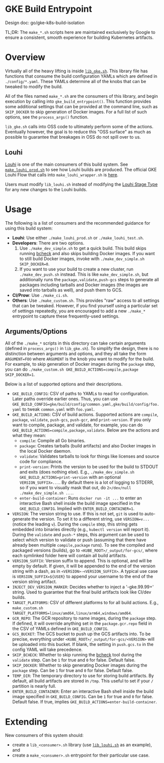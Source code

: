 # GKE Build Entrypoint

Design doc: go/gke-k8s-build-isolation

TL;DR: The `make_*.sh` scripts here are maintained exclusively by Google to
ensure a consistent, smooth experience for building Kubernetes artifacts.

# Overview

Virtually all of the heavy lifting is inside [`lib_gke.sh`](./lib_gke.sh). This
library file has functions that consume the build configuration YAMLs which are
defined in `./config/*.yaml`. These YAMLs determine all of the knobs that can be
tweaked to modify the build.

All of the files named `make_*.sh` are the consumers of this library, and begin
execution by calling into `gke_build_entrypoint()`. This function provides some
additional settings that can be provided at the command line, such as
`SKIP_DOCKER` to skip generation of Docker images. For a full list of such
options, see the `process_args()` function.

`lib_gke.sh` calls into OSS code to ultimately perform some of the actions.
Eventually however, the goal is to reduce this "OSS surface" as much as possible
to guarantee that breakages in OSS do not spill over to us.

## Louhi

[Louhi](louhi) is one of the main consumers of this build system. See
[`make_louhi_prod.sh`](./make_louhi_prod.sh) to see how Louhi builds are
produced. The official GKE Louhi Flow that calls into `make_louhi_wrapper.sh` is
[here][louhi-flow-official].

Users must modify `lib_louhi.sh` instead of modifying the [Louhi Stage
Type](louhi-stagetype-official) for any new changes to the Louhi builds.

# Usage

The following is a list of consumers and the recommended guidance for using this
build system:

- **Louhi**: Use either `./make_louhi_prod.sh` or `./make_louhi_test.sh`.
- **Developers**: There are two options.
  1. Use `./make_dev_simple.sh` to get a quick build. This build skips running
    [bcheck][bcheck] and also skips building Docker images. If you want to still
    build Docker images, invoke with `./make_dev_simple.sh SKIP_DOCKER=0`.
  2. If you want to use your build to create a new cluster, run
    `./make_dev_push.sh` instead. This is like `make_dev_simple.sh`, but
    additionally runs the `package,validate,push-gcs` steps to generate all
    packages including tarballs and Docker images (the images are saved into
    tarballs as well), and push them to GCS.
- **CI/Prow**: Use `./make_ci.sh`.
- **Others**: Use `./make_custom.sh`. This provides "raw" access to all settings
  that can be tweaked. However, if you find yourself using a particular set of
  settings repeatedly, you are encouraged to add a new `./make_*` entrypoint to
  capture these frequently-used settings.

## Arguments/Options

All of the `./make_*` scripts in this directory can take certain arguments
(defined in `process_args()` in `lib_gke.sh`). To simplify the design, there is
no distinction between arguments and options, and they all take the form
`ARGUMENT=FOO` where `ARGUMENT` is the knob you want to modify for the build.
For example, to skip generation of Docker images during the `package` step, you
can do `./make_custom.sh GKE_BUILD_ACTIONS=compile,package SKIP_DOCKER=1`.

Below is a list of supported options and their descriptions.

- `GKE_BUILD_CONFIG`: CSV of paths to YAMLs to read for configuration. Later
  paths override earlier ones. Thus, you can use
  `GKE_BUILD_CONFIG=gke/build/config/common.yaml,gke/build/config/foo.yaml` to
  tweak `common.yaml` with `foo.yaml`.
- `GKE_BUILD_ACTIONS`: CSV of build actions. Supported actions are `compile`,
  `package`, `validate`, `push-gcs`, `push-gcr`, and `print-version`. If you
  only want to compile, package, and validate, for example, you can do
  `GKE_BUILD_ACTIONS=compile,package,validate`. Below are the actions and what
  they mean:
  - `compile`: Compile all Go binaries.
  - `package`: Creates tarballs (build artifacts) and also Docker images in the
    local Docker daemon.
  - `validate`: Validates tarballs to look for things like licenses and source
    code for compliance.
  - `print-version`: Prints the version to be used for the build to STDOUT and
    exits (does nothing else). E.g., `./make_dev_simple.sh
    GKE_BUILD_ACTIONS=print-version` with an optional `VERSION_SUFFIX=...`. By
    default there is a lot of logging to STDERR, so if you want to visually mask
    that out, do `2>/dev/null ./make_dev_simple.sh ...`.
  - `enter-build-container`: Runs `docker run -it ...` to enter an interactive
    Bash shell inside the build image specified in the `GKE_BUILD_CONFIG`.
    Implied with `ENTER_BUILD_CONTAINER=1`.
- `VERSION`: The version string to use. If this is not set, `git` is used to
  auto-generate the version. To set it to a different string, use `VERSION=v...`
  (notice the leading `v`). During the `compile` step, this string gets embedded
  into binaries directly (e.g., `kubectl version` will report it). During the
  `validate` and `push-*` steps, this argument can be used to select which
  version to validate or push (assuming that there have already been multiple
  `compile,package` runs). To see the compiled and packaged versions (builds),
  go to `<KUBE_ROOT>/_output/for-gcs/`, where each symlinked folder here will
  contain all build artifacts.
- `VERSION_SUFFIX`: Version suffix to append. This is optional, and will be
  empty by default. If given, it will be appended to the end of the version
  string with a dash, as in `<VERSION>-<VERSION_SUFFIX>`. A typical use case is
  `VERSION_SUFFIX=${USER}` to append your username to the end of the version
  string artifact.
- `INJECT_DEV_VERSION_MARKER`: Decides whether to inject a '-gke.99.99+' string.
  Used to guarantee that the final build artifacts look like CI/dev builds.
- `TARGET_PLATFORMS`: CSV of different platforms to for all build actions. E.g.,
  `make_custom.sh TARGET_PLATFORMS=linux/amd64,linux/arm64,windows/amd64`.
- `GCR_REPO`: The GCR repository to name images, during the `package` step. If
  defined, it will override anything set in the `package.gcr.repo` field in the
  CSV of YAMLs defined in `GKE_BUILD_CONFIG`.
- `GCS_BUCKET`: The GCS bucket to push up the GCS artifacts into. To be precise,
  everything under `<KUBE_ROOT>/_output/for-gcs/<VERSION>` will be uploaded into
  this bucket. If blank, the setting in `push.gcs.to` in the config YAML will
  take precedence.
- `SKIP_BCHECK`: Whether to skip running the [bcheck][bcheck] tool during the
  `validate` step. Can be `1` for true and `0` for false. Default false.
- `SKIP_DOCKER`: Whether to skip generating Docker images during the `package`
  step. Can be `1` for true and `0` for false. Default false.
- `TEMP_DIR`: The temporary directory to use for storing build artifacts. By
  default, all build artifacts are stored in `/tmp`. This useful to set if your
  `/` partition is nearly full.
- `ENTER_BUILD_CONTAINER`: Enter an interactive Bash shell inside the build
  image specified in `GKE_BUILD_CONFIG`. Can be `1` for true and `0` for false.
  Default false. If true, implies `GKE_BUILD_ACTIONS=enter-build-container`.

# Extending

New consumers of this system should:

- create a `lib_<consumer>.sh` library (use [`lib_louhi.sh`](./lib_louhi.sh) as an example), and
- create a `make_<consumer>.sh` entrypoint for their particular use case.

[louhi]: http://go/louhi
[louhi-flow-official]: https://louhi.dev/?projectId=5846944631226368&expandedFlows=ff455683-a314-4346-9211-f6928045ecae#/flows
[louhi-stagetype-official]: https://louhi.dev/?projectId=5846944631226368#/stage-type/f30a4ed0-ef3d-4c55-be71-5cb28d88373e
[bcheck]: https://gke-internal.googlesource.com/bcheck
